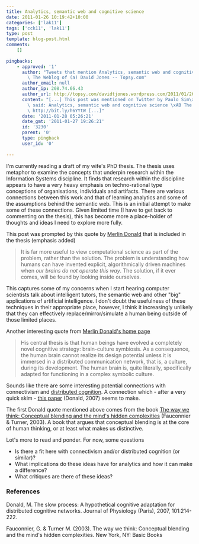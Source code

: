 ```yaml
---
title: Analytics, semantic web and cognitive science
date: 2011-01-26 10:19:42+10:00
categories: ['lak11']
tags: ['cck11', 'lak11']
type: post
template: blog-post.html
comments:
    []
    
pingbacks:
    - approved: '1'
      author: "Tweets that mention Analytics, semantic web and cognitive science \xAB\
        \ The Weblog of (a) David Jones -- Topsy.com"
      author_email: null
      author_ip: 208.74.66.43
      author_url: http://topsy.com/davidtjones.wordpress.com/2011/01/26/analytics-semantic-web-and-cognitive-science/?utm_source=pingback&utm_campaign=L2
      content: "[...] This post was mentioned on Twitter by Paulo Sim\xF5es, catbe3. catbe3\
        \ said: Analytics, semantic web and cognitive science \xAB The Weblog of (a ...\
        \ http://bit.ly/h6YYtW [...]"
      date: '2011-01-28 05:26:21'
      date_gmt: '2011-01-27 19:26:21'
      id: '3230'
      parent: '0'
      type: pingback
      user_id: '0'
    
---
```

I'm currently reading a draft of my wife's PhD thesis. The thesis uses metaphor to examine the concepts that underpin research within the Information Systems discipline. It finds that research within the discipline appears to have a very heavy emphasis on techno-rational type conceptions of organisations, individuals and artifacts. There are various connections between this work and that of learning analytics and some of the assumptions behind the semantic web. This is an initial attempt to make some of these connections. Given limited time (I have to get back to commenting on the thesis), this has become more a place-holder of thoughts and ideas I need to explore more fully.

This post was prompted by this quote by [Merlin Donald](http://en.wikipedia.org/wiki/Merlin_Donald) that is included in the thesis (emphasis added)

> It is far more useful to view computational science as part of the problem, rather than the solution. The problem is understanding how humans can have invented explicit, algorithmically driven machines when _our brains do not operate this way_. The solution, if it ever comes, will be found by looking inside ourselves.

This captures some of my concerns when I start hearing computer scientists talk about intelligent tutors, the semantic web and other "big" applications of artificial intelligence. I don't doubt the usefulness of these techniques in their appropriate place, however, I think it increasingly unlikely that they can effectively replace/mirror/simulate a human being outside of those limited places.

Another interesting quote from [Merlin Donald's home page](http://psyc.queensu.ca/faculty/donald/)

> His central thesis is that human beings have evolved a completely novel cognitive strategy: brain-culture symbiosis. As a consequence, the human brain cannot realize its design potential unless it is immersed in a distributed communication network, that is, a culture, during its development. The human brain is, quite literally, specifically adapted for functioning in a complex symbolic culture.

Sounds like there are some interesting potential connections with connectivism and [distributed cognition](/blog2/2010/10/06/making-the-lms-more-like-the-globe-theatre-distributed-cognition-the-extended-mind-and-moodle/). A connection which - after a very quick skim - [this paper](http://psycserver.psyc.queensu.ca/donaldm/reprints/slow%20process2.pdf) (Donald, 2007) seems to make.

The first Donald quote mentioned above comes from the book [The way we think: Conceptual blending and the mind's hidden complexities](http://books.google.com/books?id=FdOLriVyzwkC&printsec=frontcover&dq=the+way+we+think&hl=en&ei=aGY_TY3NIo_BceTPjY0C&sa=X&oi=book_result&ct=result&resnum=1&ved=0CCQQ6AEwAA#v=onepage&q&f=false) (Fauconnier & Turner, 2003). A book that argues that conceptual blending is at the core of human thinking, or at least what makes us distinctive.

Lot's more to read and ponder. For now, some questions

- Is there a fit here with connectivism and/or distributed cognition (or similar)?
- What implications do these ideas have for analytics and how it can make a difference?
- What critiques are there of these ideas?

### References

Donald, M. The slow process: A hypothetical cognitive adaptation for distributed cognitive networks. Journal of Physiology (Paris), 2007, 101:214-222.

Fauconnier, G. & Turner M. (2003). The way we think: Conceptual blending and the mind's hidden complexities. New York, NY: Basic Books